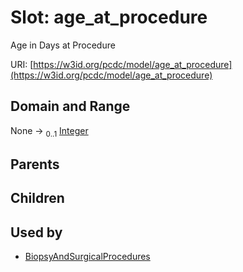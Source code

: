 
# Slot: age_at_procedure


Age in Days at Procedure

URI: [https://w3id.org/pcdc/model/age_at_procedure](https://w3id.org/pcdc/model/age_at_procedure)


## Domain and Range

None &#8594;  <sub>0..1</sub> [Integer](types/Integer.md)

## Parents


## Children


## Used by

 * [BiopsyAndSurgicalProcedures](BiopsyAndSurgicalProcedures.md)
